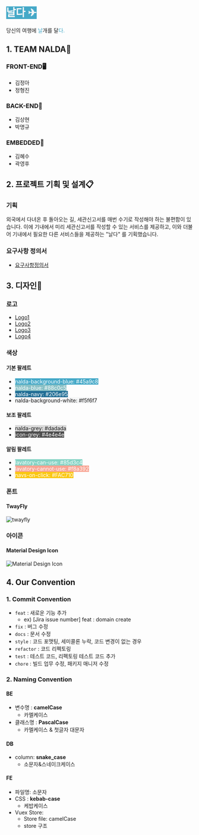 # <span style="background-color:#45a9c8;color:#f5f6f7">날다  ✈</span>

당신의 여행에 <span style="color:#45a9c8">날</span>개를 달<span style="color:#45a9c8">다.</span> 

## 1. TEAM NALDA👥

### FRONT-END🖥️
- 김정아
- 정형진
### BACK-END💽
- 김상현
- 박명규
### EMBEDDED🤖
- 김혜수
- 곽영후

## 2. 프로젝트 기획 및 설계📋

### 기획

외국에서 다녀온 후 돌아오는 길, 세관신고서를 매번 수기로 작성해야 하는 불편함이 있습니다. 이에 기내에서 미리 세관신고서를 작성할 수 있는 서비스를 제공하고, 이와 더불어 기내에서 필요한 다른 서비스들을 제공하는 "날다" 를 기획했습니다.

### 요구사항 정의서
- [요구사항정의서](/%EC%9A%94%EA%B5%AC%EC%82%AC%ED%95%AD%EC%A0%95%EC%9D%98%EC%84%9C.xlsx)

## 3. 디자인🎨

### 로고
- [Logo1](/logo/1.png)
- [Logo2](/logo/2.png)
- [Logo3](/logo/3.png)
- [Logo4](/logo/4.png)

### 색상
#### 기본 팔레트
- <span style="background-color:#45a9c8;color:white">nalda-background-blue: #45a9c8</span>
- <span style="background-color:#88c0c5;color:white">nalda-blue: #88c0c5</span>
- <span style="background-color:#206e95;color:white">nalda-navy: #206e95</span>
- <span style="background-color:#f5f6f7">nalda-background-white: #f5f6f7</span>
#### 보조 팔레트
- <span style="background-color:#dadada">nalda-grey: #dadada</span>
- <span style="background-color:#4e4e4e;color:white">icon-grey: #4e4e4e</span>
#### 알림 팔레트
- <span style="background-color:#85d3c4;color:white">lavatory-can-use: #85d3c4</span>
- <span style="background-color:#f8a392;color:white">lavatory-cannot-use: #f8a392</span>
- <span style="background-color:#FAC710;color:white">navs-on-click: #FAC710</span>

### 폰트
#### TwayFly
![twayfly](https://noonnucc-production.sfo2.cdn.digitaloceanspaces.com/noonnu7109c68d82ab78bdaf7b37b3fb82c3e41641514318)

### 아이콘
#### Material Design Icon
![Material Design Icon](https://lh3.googleusercontent.com/64GWPJbpSJKB2hejLK02GLHjflv2B8cCr7SJUQI7cHXO0Qakc28U-ZRw7IRL3WadD8Stugb1HB4GgpqEkRydsEaR9AC4SqrTeRlCDlo=w1064-v0)

## 4. Our Convention
### 1. Commit Convention
- `feat` : 새로운 기능 추가
    - ex) [Jira issue number] feat : domain create
- `fix` : 버그 수정
- `docs` : 문서 수정
- `style` : 코드 포맷팅, 세미콜론 누락, 코드 변경이 없는 경우
- `refactor` : 코드 리펙토링
- `test` : 테스트 코드, 리펙토링 테스트 코드 추가
- `chore` : 빌드 업무 수정, 패키지 매니저 수정
### 2. Naming Convention

#### **BE**

- 변수명 : **camelCase**
    - 카멜케이스
- 클래스명 : **PascalCase**
    - 카멜케이스 & 첫글자 대문자

#### **DB**

- column: **snake_case**
    - 소문자&스네이크케이스

#### **FE**

- 파일명: 소문자
- CSS : **kebab-case**
    - 케밥케이스
- Vuex Store:
    - Store file: camelCase
    - store 구조
